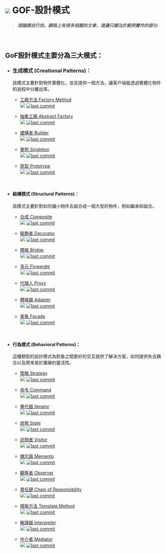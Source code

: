 # ![](https://drive.google.com/uc?id=10INx5_pkhMcYRdx_OO4rXNXxcsvPtBYq) GOF-設計模式

> ##### 理論請自行找，網路上有很多相關的文章，這邊只關注於範例實作的部分.

<br>

## GoF設計模式主要分為三大模式：

- ### 生成模式 (Creational Patterns)：<br>
  該模式主要針對物件實體化，並且提供一個方法，讓客戶端能透過實體化物件的過程中分離出來。
    - [工廠方法 Factory Method](https://github.com/RC-Dev-Tech/design-pattern-factory-method)
    <br>![](https://img.shields.io/badge/c%2B%2B-v0.0-blue)
    [![last commit](https://img.shields.io/github/last-commit/RC-Dev-Tech/design-pattern-factory-method)]()
    
    - [抽象工廠 Abstract Factory](https://github.com/RC-Dev-Tech/design-pattern-factory-method)
    <br>![](https://img.shields.io/badge/c%2B%2B-v0.0-blue)
    [![last commit](https://img.shields.io/github/last-commit/RC-Dev-Tech/design-pattern-factory-method)]()

    - [建構者 Builder](https://github.com/RC-Dev-Tech/design-pattern-factory-method)
    <br>![](https://img.shields.io/badge/c%2B%2B-v0.0-blue)
    [![last commit](https://img.shields.io/github/last-commit/RC-Dev-Tech/design-pattern-factory-method)]()

    - [單例 Singleton](https://github.com/RC-Dev-Tech/design-pattern-factory-method)
    <br>![](https://img.shields.io/badge/c%2B%2B-v0.0-blue)
    [![last commit](https://img.shields.io/github/last-commit/RC-Dev-Tech/design-pattern-factory-method)]()

    - [原型 Prototype](https://github.com/RC-Dev-Tech/design-pattern-factory-method)
    <br>![](https://img.shields.io/badge/c%2B%2B-v0.0-blue)
    [![last commit](https://img.shields.io/github/last-commit/RC-Dev-Tech/design-pattern-factory-method)]()

<br>

- #### 結構模式 (Structural Patterns)：<br>
  該模式主要針對如何讓小物件去組合成一個大型的物件，例如繼承和組合。
    - [合成 Composite](https://github.com/RC-Dev-Tech/design-pattern-factory-method)
    <br>![](https://img.shields.io/badge/c%2B%2B-v0.0-blue)
    [![last commit](https://img.shields.io/github/last-commit/RC-Dev-Tech/design-pattern-factory-method)]()

    - [裝飾者 Decorator](https://github.com/RC-Dev-Tech/design-pattern-factory-method)
    <br>![](https://img.shields.io/badge/c%2B%2B-v0.0-blue)
    [![last commit](https://img.shields.io/github/last-commit/RC-Dev-Tech/design-pattern-factory-method)]()

    - [橋接 Bridge](https://github.com/RC-Dev-Tech/design-pattern-factory-method)
    <br>![](https://img.shields.io/badge/c%2B%2B-v0.0-blue)
    [![last commit](https://img.shields.io/github/last-commit/RC-Dev-Tech/design-pattern-factory-method)]()

    - [享元 Flyweight](https://github.com/RC-Dev-Tech/design-pattern-factory-method)
    <br>![](https://img.shields.io/badge/c%2B%2B-v0.0-blue)
    [![last commit](https://img.shields.io/github/last-commit/RC-Dev-Tech/design-pattern-factory-method)]()

    - [代理人 Proxy](https://github.com/RC-Dev-Tech/design-pattern-factory-method)
    <br>![](https://img.shields.io/badge/c%2B%2B-v0.0-blue)
    [![last commit](https://img.shields.io/github/last-commit/RC-Dev-Tech/design-pattern-factory-method)]()

    - [轉接器 Adapter](https://github.com/RC-Dev-Tech/design-pattern-factory-method)
    <br>![](https://img.shields.io/badge/c%2B%2B-v0.0-blue)
    [![last commit](https://img.shields.io/github/last-commit/RC-Dev-Tech/design-pattern-factory-method)]()

    - [表象 Facade](https://github.com/RC-Dev-Tech/design-pattern-factory-method)
    <br>![](https://img.shields.io/badge/c%2B%2B-v0.0-blue)
    [![last commit](https://img.shields.io/github/last-commit/RC-Dev-Tech/design-pattern-factory-method)]()

<br>

- #### 行為模式 (Behavioral Patterns)：<br>
  這種類型的設計模式為對象之間更好的交互提供了解決方案，如何提供失去耦合以及將來易於擴展的靈活性。
    - [策略 Strategy](https://github.com/RC-Dev-Tech/design-pattern-factory-method)
    <br>![](https://img.shields.io/badge/c%2B%2B-v0.0-blue)
    [![last commit](https://img.shields.io/github/last-commit/RC-Dev-Tech/design-pattern-factory-method)]()

    - [命令 Command](https://github.com/RC-Dev-Tech/design-pattern-factory-method)
    <br>![](https://img.shields.io/badge/c%2B%2B-v0.0-blue)
    [![last commit](https://img.shields.io/github/last-commit/RC-Dev-Tech/design-pattern-factory-method)]()

    - [疊代器 Iterator](https://github.com/RC-Dev-Tech/design-pattern-factory-method)
    <br>![](https://img.shields.io/badge/c%2B%2B-v0.0-blue)
    [![last commit](https://img.shields.io/github/last-commit/RC-Dev-Tech/design-pattern-factory-method)]()

    - [狀態 State](https://github.com/RC-Dev-Tech/design-pattern-factory-method)
    <br>![](https://img.shields.io/badge/c%2B%2B-v0.0-blue)
    [![last commit](https://img.shields.io/github/last-commit/RC-Dev-Tech/design-pattern-factory-method)]()

    - [訪問者 Visitor](https://github.com/RC-Dev-Tech/design-pattern-factory-method)
    <br>![](https://img.shields.io/badge/c%2B%2B-v0.0-blue)
    [![last commit](https://img.shields.io/github/last-commit/RC-Dev-Tech/design-pattern-factory-method)]()

    - [備忘錄 Memento](https://github.com/RC-Dev-Tech/design-pattern-factory-method)
    <br>![](https://img.shields.io/badge/c%2B%2B-v0.0-blue)
    [![last commit](https://img.shields.io/github/last-commit/RC-Dev-Tech/design-pattern-factory-method)]()

    - [觀察者 Observer](https://github.com/RC-Dev-Tech/design-pattern-factory-method)
    <br>![](https://img.shields.io/badge/c%2B%2B-v0.0-blue)
    [![last commit](https://img.shields.io/github/last-commit/RC-Dev-Tech/design-pattern-factory-method)]()

    - [責任鏈 Chain of Responsibility](https://github.com/RC-Dev-Tech/design-pattern-factory-method)
    <br>![](https://img.shields.io/badge/c%2B%2B-v0.0-blue)
    [![last commit](https://img.shields.io/github/last-commit/RC-Dev-Tech/design-pattern-factory-method)]()

    - [樣板方法 Template Method](https://github.com/RC-Dev-Tech/design-pattern-factory-method)
    <br>![](https://img.shields.io/badge/c%2B%2B-v0.0-blue)
    [![last commit](https://img.shields.io/github/last-commit/RC-Dev-Tech/design-pattern-factory-method)]()

    - [解譯器 Interpreter](https://github.com/RC-Dev-Tech/design-pattern-factory-method)
    <br>![](https://img.shields.io/badge/c%2B%2B-v0.0-blue)
    [![last commit](https://img.shields.io/github/last-commit/RC-Dev-Tech/design-pattern-factory-method)]()

    - [中介者 Mediator](https://github.com/RC-Dev-Tech/design-pattern-factory-method)
    <br>![](https://img.shields.io/badge/c%2B%2B-v0.0-blue)
    [![last commit](https://img.shields.io/github/last-commit/RC-Dev-Tech/design-pattern-factory-method)]()

